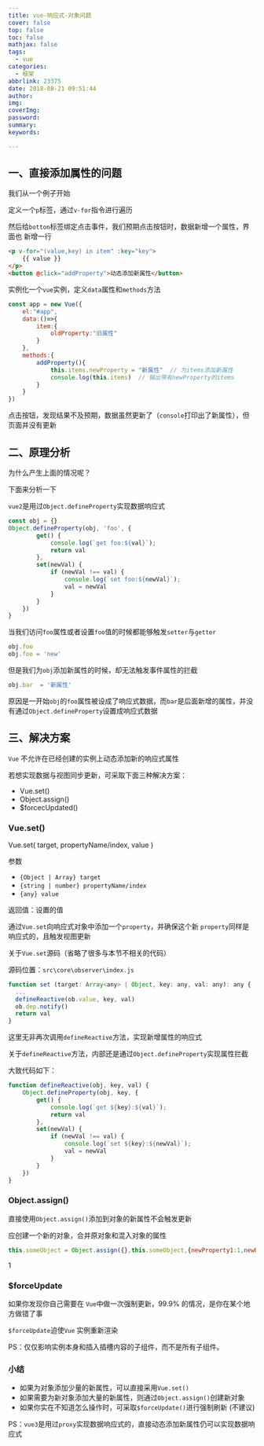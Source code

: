 ```yaml
---
title: vue-响应式-对象问题
cover: false
top: false
toc: false
mathjax: false
tags:
  - vue
categories:
  - 框架
abbrlink: 23375
date: 2018-08-21 09:51:44
author:
img:
coverImg:
password:
summary:
keywords:

---
```


## 一、直接添加属性的问题

我们从一个例子开始

定义一个`p`标签，通过`v-for`指令进行遍历

然后给`botton`标签绑定点击事件，我们预期点击按钮时，数据新增一个属性，界面也 新增一行

```html
<p v-for="(value,key) in item" :key="key">
    {{ value }}
</p>
<button @click="addProperty">动态添加新属性</button>
```

实例化一个`vue`实例，定义`data`属性和`methods`方法

```js
const app = new Vue({
    el:"#app",
   	data:()=>{
       	item:{
            oldProperty:"旧属性"
        }
    },
    methods:{
        addProperty(){
            this.items.newProperty = "新属性"  // 为items添加新属性
            console.log(this.items)  // 输出带有newProperty的items
        }
    }
})
```

点击按钮，发现结果不及预期，数据虽然更新了（`console`打印出了新属性），但页面并没有更新

## 二、原理分析

为什么产生上面的情况呢？

下面来分析一下

`vue2`是用过`Object.defineProperty`实现数据响应式

```js
const obj = {}
Object.defineProperty(obj, 'foo', {
        get() {
            console.log(`get foo:${val}`);
            return val
        },
        set(newVal) {
            if (newVal !== val) {
                console.log(`set foo:${newVal}`);
                val = newVal
            }
        }
    })
}
```

当我们访问`foo`属性或者设置`foo`值的时候都能够触发`setter`与`getter`

```js
obj.foo   
obj.foo = 'new'
```

但是我们为`obj`添加新属性的时候，却无法触发事件属性的拦截

```js
obj.bar  = '新属性'
```

原因是一开始`obj`的`foo`属性被设成了响应式数据，而`bar`是后面新增的属性，并没有通过`Object.defineProperty`设置成响应式数据

## 三、解决方案

`Vue` 不允许在已经创建的实例上动态添加新的响应式属性

若想实现数据与视图同步更新，可采取下面三种解决方案：

- Vue.set()
- Object.assign()
- $forcecUpdated()

### Vue.set()

Vue.set( target, propertyName/index, value )

参数

- `{Object | Array} target`
- `{string | number} propertyName/index`
- `{any} value`

返回值：设置的值

通过`Vue.set`向响应式对象中添加一个`property`，并确保这个新 `property`同样是响应式的，且触发视图更新

关于`Vue.set`源码（省略了很多与本节不相关的代码）

源码位置：`src\core\observer\index.js`

```js
function set (target: Array<any> | Object, key: any, val: any): any {
  ...
  defineReactive(ob.value, key, val)
  ob.dep.notify()
  return val
}
```

这里无非再次调用`defineReactive`方法，实现新增属性的响应式

关于`defineReactive`方法，内部还是通过`Object.defineProperty`实现属性拦截

大致代码如下：

```js
function defineReactive(obj, key, val) {
    Object.defineProperty(obj, key, {
        get() {
            console.log(`get ${key}:${val}`);
            return val
        },
        set(newVal) {
            if (newVal !== val) {
                console.log(`set ${key}:${newVal}`);
                val = newVal
            }
        }
    })
}
```

### Object.assign()

直接使用`Object.assign()`添加到对象的新属性不会触发更新

应创建一个新的对象，合并原对象和混入对象的属性

```js
this.someObject = Object.assign({},this.someObject,{newProperty1:1,newProperty2:2 ...})
```

1

### $forceUpdate

如果你发现你自己需要在 `Vue`中做一次强制更新，99.9% 的情况，是你在某个地方做错了事

`$forceUpdate`迫使`Vue` 实例重新渲染

PS：仅仅影响实例本身和插入插槽内容的子组件，而不是所有子组件。

### 小结

- 如果为对象添加少量的新属性，可以直接采用`Vue.set()`
- 如果需要为新对象添加大量的新属性，则通过`Object.assign()`创建新对象
- 如果你实在不知道怎么操作时，可采取`$forceUpdate()`进行强制刷新 (不建议)

PS：`vue3`是用过`proxy`实现数据响应式的，直接动态添加新属性仍可以实现数据响应式